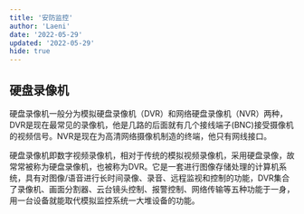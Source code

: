 ```yaml
---
title: '安防监控'
author: 'Laeni'
date: '2022-05-29'
updated: '2022-05-29'
hide: true
---
```


## 硬盘录像机

硬盘录像机一般分为模拟硬盘录像机（DVR）和网络硬盘录像机（NVR）两种，DVR是现在最常见的录像机，他是几路的后面就有几个接线端子(BNC)接受摄像机的视频信号。NVR是现在为高清网络摄像机制造的终端，他只有网线接口。

硬盘录像机即数字视频录像机，相对于传统的模拟视频录像机，采用硬盘录像，故常常被称为硬盘录像机，也被称为DVR。它是一套进行图像存储处理的计算机系统，具有对图像/语音进行长时间录像、录音、远程监视和控制的功能，DVR集合了录像机、画面分割器、云台镜头控制、报警控制、网络传输等五种功能于一身，用一台设备就能取代模拟监控系统一大堆设备的功能。



